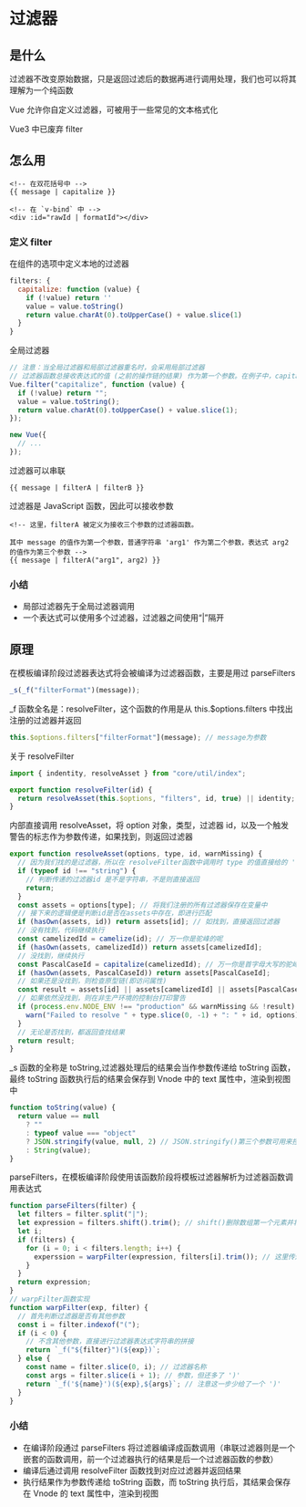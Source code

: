 # 过滤器

## 是什么

过滤器不改变原始数据，只是返回过滤后的数据再进行调用处理，我们也可以将其理解为一个纯函数

Vue 允许你自定义过滤器，可被用于一些常见的文本格式化

Vue3 中已废弃 filter

## 怎么用

```vue
<!-- 在双花括号中 -->
{{ message | capitalize }}

<!-- 在 `v-bind` 中 -->
<div :id="rawId | formatId"></div>
```

### 定义 filter

在组件的选项中定义本地的过滤器

```js
filters: {
  capitalize: function (value) {
    if (!value) return ''
    value = value.toString()
    return value.charAt(0).toUpperCase() + value.slice(1)
  }
}
```

全局过滤器

```js
// 注意：当全局过滤器和局部过滤器重名时，会采用局部过滤器
// 过滤器函数总接收表达式的值 (之前的操作链的结果) 作为第一个参数。在例子中，capitalize 过滤器函数将会收到 message 的值作为第一个参数
Vue.filter("capitalize", function (value) {
  if (!value) return "";
  value = value.toString();
  return value.charAt(0).toUpperCase() + value.slice(1);
});

new Vue({
  // ...
});
```

过滤器可以串联

```vue
{{ message | filterA | filterB }}
```

过滤器是 JavaScript 函数，因此可以接收参数

```vue
<!-- 这里，filterA 被定义为接收三个参数的过滤器函数。

其中 message 的值作为第一个参数，普通字符串 'arg1' 作为第二个参数，表达式 arg2 的值作为第三个参数 -->
{{ message | filterA("arg1", arg2) }}
```

### 小结

- 局部过滤器先于全局过滤器调用
- 一个表达式可以使用多个过滤器，过滤器之间使用“|”隔开

## 原理

在模板编译阶段过滤器表达式将会被编译为过滤器函数，主要是用过 parseFilters

```js
_s(_f("filterFormat")(message));
```

\_f 函数全名是：resolveFilter，这个函数的作用是从 this.$options.filters 中找出注册的过滤器并返回

```js
this.$options.filters["filterFormat"](message); // message为参数
```

关于 resolveFilter

```js
import { indentity, resolveAsset } from "core/util/index";

export function resolveFilter(id) {
  return resolveAsset(this.$options, "filters", id, true) || identity;
}
```

内部直接调用 resolveAsset，将 option 对象，类型，过滤器 id，以及一个触发警告的标志作为参数传递，如果找到，则返回过滤器

```js
export function resolveAsset(options, type, id, warnMissing) {
  // 因为我们找的是过滤器，所以在 resolveFilter函数中调用时 type 的值直接给的 'filters',实际这个函数还可以拿到其他很多东西
  if (typeof id !== "string") {
    // 判断传递的过滤器id 是不是字符串，不是则直接返回
    return;
  }
  const assets = options[type]; // 将我们注册的所有过滤器保存在变量中
  // 接下来的逻辑便是判断id是否在assets中存在，即进行匹配
  if (hasOwn(assets, id)) return assets[id]; // 如找到，直接返回过滤器
  // 没有找到，代码继续执行
  const camelizedId = camelize(id); // 万一你是驼峰的呢
  if (hasOwn(assets, camelizedId)) return assets[camelizedId];
  // 没找到，继续执行
  const PascalCaseId = capitalize(camelizedId); // 万一你是首字母大写的驼峰呢
  if (hasOwn(assets, PascalCaseId)) return assets[PascalCaseId];
  // 如果还是没找到，则检查原型链(即访问属性)
  const result = assets[id] || assets[camelizedId] || assets[PascalCaseId];
  // 如果依然没找到，则在非生产环境的控制台打印警告
  if (process.env.NODE_ENV !== "production" && warnMissing && !result) {
    warn("Failed to resolve " + type.slice(0, -1) + ": " + id, options);
  }
  // 无论是否找到，都返回查找结果
  return result;
}
```

\_s 函数的全称是 toString,过滤器处理后的结果会当作参数传递给 toString 函数，最终 toString 函数执行后的结果会保存到 Vnode 中的 text 属性中，渲染到视图中

```js
function toString(value) {
  return value == null
    ? ""
    : typeof value === "object"
    ? JSON.stringify(value, null, 2) // JSON.stringify()第三个参数可用来控制字符串里面的间距
    : String(value);
}
```

parseFilters，在模板编译阶段使用该函数阶段将模板过滤器解析为过滤器函数调用表达式

```js
function parseFilters(filter) {
  let filters = filter.split("|");
  let expression = filters.shift().trim(); // shift()删除数组第一个元素并将其返回，该方法会更改原数组
  let i;
  if (filters) {
    for (i = 0; i < filters.length; i++) {
      experssion = warpFilter(expression, filters[i].trim()); // 这里传进去的expression实际上是管道符号前面的字符串，即过滤器的第一个参数
    }
  }
  return expression;
}
// warpFilter函数实现
function warpFilter(exp, filter) {
  // 首先判断过滤器是否有其他参数
  const i = filter.indexof("(");
  if (i < 0) {
    // 不含其他参数，直接进行过滤器表达式字符串的拼接
    return `_f("${filter}")(${exp})`;
  } else {
    const name = filter.slice(0, i); // 过滤器名称
    const args = filter.slice(i + 1); // 参数，但还多了 ')'
    return `_f('${name}')(${exp},${args}`; // 注意这一步少给了一个 ')'
  }
}
```

### 小结

- 在编译阶段通过 parseFilters 将过滤器编译成函数调用（串联过滤器则是一个嵌套的函数调用，前一个过滤器执行的结果是后一个过滤器函数的参数）
- 编译后通过调用 resolveFilter 函数找到对应过滤器并返回结果
- 执行结果作为参数传递给 toString 函数，而 toString 执行后，其结果会保存在 Vnode 的 text 属性中，渲染到视图
